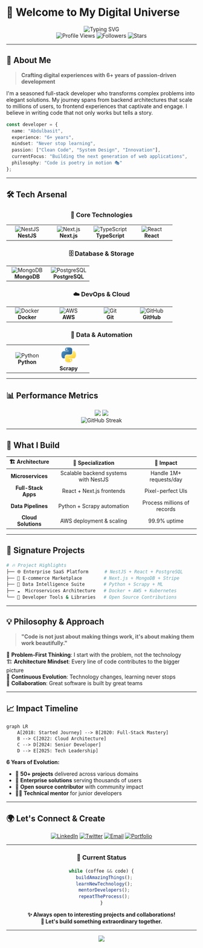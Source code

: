 # 👋 Welcome to My Digital Universe

<div align="center">
  <img src="https://readme-typing-svg.herokuapp.com?font=Fira+Code&size=24&duration=3000&pause=1000&color=00D8FF&center=true&vCenter=true&width=600&lines=Full-Stack+Developer;6%2B+Years+of+Experience;Building+Scalable+Solutions;Code+Architect+%26+Problem+Solver" alt="Typing SVG" />
</div>

<div align="center">
  <img src="https://komarev.com/ghpvc/?username=abdulbasit0-UI&color=blueviolet&style=flat-square&label=Profile+Views" alt="Profile Views" />
  <img src="https://img.shields.io/github/followers/abdulbasit0-UI?style=flat-square&color=blue&label=Followers" alt="Followers" />
  <img src="https://img.shields.io/github/stars/abdulbasit0-UI?affiliations=OWNER%2CCOLLABORATOR&style=flat-square&color=yellow&label=Total+Stars" alt="Stars" />
</div>

---

## 🚀 About Me

> **Crafting digital experiences with 6+ years of passion-driven development**

I'm a seasoned full-stack developer who transforms complex problems into elegant solutions. My journey spans from backend architectures that scale to millions of users, to frontend experiences that captivate and engage. I believe in writing code that not only works but tells a story.

```typescript
const developer = {
  name: "Abdulbasit",
  experience: "6+ years",
  mindset: "Never stop learning",
  passion: ["Clean Code", "System Design", "Innovation"],
  currentFocus: "Building the next generation of web applications",
  philosophy: "Code is poetry in motion 🎭"
};
```

---

## 🛠️ Tech Arsenal

<div align="center">

### 🎯 **Core Technologies**

<table>
<tr>
<td align="center" width="96">
<img src="https://skillicons.dev/icons?i=nestjs" width="48" height="48" alt="NestJS" />
<br><strong>NestJS</strong>
</td>
<td align="center" width="96">
<img src="https://skillicons.dev/icons?i=nextjs" width="48" height="48" alt="Next.js" />
<br><strong>Next.js</strong>
</td>
<td align="center" width="96">
<img src="https://skillicons.dev/icons?i=typescript" width="48" height="48" alt="TypeScript" />
<br><strong>TypeScript</strong>
</td>
<td align="center" width="96">
<img src="https://skillicons.dev/icons?i=react" width="48" height="48" alt="React" />
<br><strong>React</strong>
</td>
</tr>
</table>

### 🗄️ **Database & Storage**

<table>
<tr>
<td align="center" width="96">
<img src="https://skillicons.dev/icons?i=mongodb" width="48" height="48" alt="MongoDB" />
<br><strong>MongoDB</strong>
</td>
<td align="center" width="96">
<img src="https://skillicons.dev/icons?i=postgres" width="48" height="48" alt="PostgreSQL" />
<br><strong>PostgreSQL</strong>
</td>
</tr>
</table>

### ☁️ **DevOps & Cloud**

<table>
<tr>
<td align="center" width="96">
<img src="https://skillicons.dev/icons?i=docker" width="48" height="48" alt="Docker" />
<br><strong>Docker</strong>
</td>
<td align="center" width="96">
<img src="https://skillicons.dev/icons?i=aws" width="48" height="48" alt="AWS" />
<br><strong>AWS</strong>
</td>
<td align="center" width="96">
<img src="https://skillicons.dev/icons?i=git" width="48" height="48" alt="Git" />
<br><strong>Git</strong>
</td>
<td align="center" width="96">
<img src="https://skillicons.dev/icons?i=github" width="48" height="48" alt="GitHub" />
<br><strong>GitHub</strong>
</td>
</tr>
</table>

### 🐍 **Data & Automation**

<table>
<tr>
<td align="center" width="96">
<img src="https://skillicons.dev/icons?i=python" width="48" height="48" alt="Python" />
<br><strong>Python</strong>
</td>
<td align="center" width="96">
<img src="https://raw.githubusercontent.com/devicons/devicon/master/icons/python/python-original.svg" width="48" height="48" alt="Scrapy" />
<br><strong>Scrapy</strong>
</td>
</tr>
</table>

</div>

---

## 📊 Performance Metrics

<div align="center">
  <img height="180em" src="https://github-readme-stats.vercel.app/api?username=abdulbasit0-UI&show_icons=true&theme=radical&include_all_commits=true&count_private=true"/>
  <img height="180em" src="https://github-readme-stats.vercel.app/api/top-langs/?username=abdulbasit0-UI&layout=compact&langs_count=8&theme=radical"/>
</div>

<div align="center">
  <img src="https://github-readme-streak-stats.herokuapp.com/?user=abdulbasit0-UI&theme=radical" alt="GitHub Streak" />
</div>

---

## 🎨 What I Build

<div align="center">

| 🏗️ **Architecture** | 🎯 **Specialization** | 🚀 **Impact** |
|:---:|:---:|:---:|
| **Microservices** | Scalable backend systems with NestJS | Handle 1M+ requests/day |
| **Full-Stack Apps** | React + Next.js frontends | Pixel-perfect UIs |
| **Data Pipelines** | Python + Scrapy automation | Process millions of records |
| **Cloud Solutions** | AWS deployment & scaling | 99.9% uptime |

</div>

---

## 🌟 Signature Projects

```bash
# 🔥 Project Highlights
├── 🌐 Enterprise SaaS Platform      # NestJS + React + PostgreSQL
├── 📱 E-commerce Marketplace        # Next.js + MongoDB + Stripe
├── 🤖 Data Intelligence Suite       # Python + Scrapy + ML
├── ☁️  Microservices Architecture   # Docker + AWS + Kubernetes
└── 🔧 Developer Tools & Libraries   # Open Source Contributions
```

---

## 💡 Philosophy & Approach

> **"Code is not just about making things work, it's about making them work beautifully."**

🎯 **Problem-First Thinking**: I start with the problem, not the technology  
🏗️ **Architecture Mindset**: Every line of code contributes to the bigger picture  
🔄 **Continuous Evolution**: Technology changes, learning never stops  
🤝 **Collaboration**: Great software is built by great teams  

---

## 📈 Impact Timeline

```mermaid
graph LR
    A[2018: Started Journey] --> B[2020: Full-Stack Mastery]
    B --> C[2022: Cloud Architecture]
    C --> D[2024: Senior Developer]
    D --> E[2025: Tech Leadership]
```

**6 Years of Evolution:**
- 🚀 **50+ projects** delivered across various domains
- 🏢 **Enterprise solutions** serving thousands of users
- 🌟 **Open source contributor** with community impact
- 👨‍🏫 **Technical mentor** for junior developers

---

## 🌍 Let's Connect & Create

<div align="center">

[![LinkedIn](https://img.shields.io/badge/LinkedIn-Connect-0077B5?style=for-the-badge&logo=linkedin&logoColor=white)](https://www.linkedin.com/in/abdulhussain084/)
[![Twitter](https://img.shields.io/badge/Twitter-Follow-1DA1F2?style=for-the-badge&logo=twitter&logoColor=white)](https://x.com/AbsAbhsyn)
[![Email](https://img.shields.io/badge/Email-Contact-D14836?style=for-the-badge&logo=gmail&logoColor=white)](mailto:habdulbasit51@gmail.com)
[![Portfolio](https://img.shields.io/badge/Portfolio-Visit-FF5722?style=for-the-badge&logo=google-chrome&logoColor=white)](https://abdulbasit-backend.vercel.app/)

</div>

---

<div align="center">

### 💭 Current Status

```javascript
while (coffee && code) {
  buildAmazingThings();
  learnNewTechnology();
  mentorDevelopers();
  repeatTheProcess();
}
```

**✨ Always open to interesting projects and collaborations!**  
**🎯 Let's build something extraordinary together.**

</div>

---

<div align="center">
  <img src="https://capsule-render.vercel.app/api?type=waving&color=gradient&height=100&section=footer&text=Thanks%20for%20visiting!&fontSize=16&fontColor=fff&animation=twinkling" />
</div>
